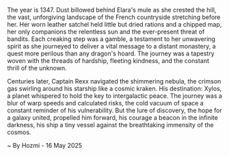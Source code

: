 
The year is 1347.  Dust billowed behind Elara's mule as she crested the hill, the vast, unforgiving landscape of the French countryside stretching before her.  Her worn leather satchel held little but dried rations and a chipped map, her only companions the relentless sun and the ever-present threat of bandits. Each creaking step was a gamble, a testament to her unwavering spirit as she journeyed to deliver a vital message to a distant monastery, a quest more perilous than any dragon's hoard.  The journey was a tapestry woven with the threads of hardship, fleeting kindness, and the constant thrill of the unknown.

Centuries later, Captain Rexx navigated the shimmering nebula, the crimson gas swirling around his starship like a cosmic kraken.  His destination: Xylos, a planet whispered to hold the key to intergalactic peace.  The journey was a blur of warp speeds and calculated risks, the cold vacuum of space a constant reminder of his vulnerability.  But the lure of discovery, the hope for a galaxy united, propelled him forward, his courage a beacon in the infinite darkness, his ship a tiny vessel against the breathtaking immensity of the cosmos.

~ By Hozmi - 16 May 2025
